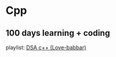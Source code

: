 # Cpp

## 100 days learning + coding 

playlist: [DSA c++ (Love-babbar)](https://www.youtube.com/playlist?list=PLDzeHZWIZsTryvtXdMr6rPh4IDexB5NIA)
